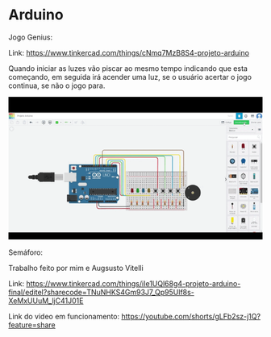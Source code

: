 # Arduino

Jogo Genius: 

Link: https://www.tinkercad.com/things/cNmq7MzB8S4-projeto-arduino

Quando iniciar as luzes vão piscar ao mesmo tempo indicando que esta começando, em seguida irá acender uma luz, se o usuário acertar o jogo continua, se não o jogo para.


<img width="1080" src="src/assets/Projeto Arduino ‐ Feito com o Clipchamp.gif">


Semáforo:

Trabalho feito por mim e Augsusto Vitelli

Link: https://www.tinkercad.com/things/iIe1UQl68g4-projeto-arduino-final/editel?sharecode=TNuNHKS4Gm93J7_Qp95Ulf8s-XeMxUUuM_ljC41J01E

Link do video em funcionamento: https://youtube.com/shorts/gLFb2sz-j1Q?feature=share
